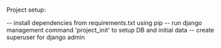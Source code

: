 Project setup:

-- install dependencies from requirements.txt using pip
-- run django management command 'project_init' to setup DB and initial data
-- create superuser for django admin